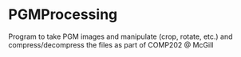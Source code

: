 # PGMProcessing

Program to take PGM images and manipulate (crop, rotate, etc.) and compress/decompress the files as part of COMP202 @ McGill
